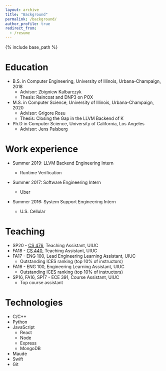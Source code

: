 ```yaml
---
layout: archive
title: "Background"
permalink: /background/
author_profile: true
redirect_from:
  - /resume
---
```


{% include base_path %}

Education
======
* B.S. in Computer Engineering, University of Illinois, Urbana-Champaign, 2018
  * Advisor: Zbigniew Kalbarczyk
  * Thesis: Raincoat and DNP3 on POX
* M.S. in Computer Science, University of Illinois, Urbana-Champaign, 2020
  * Advisor: Grigore Rosu
  * Thesis: Closing the Gap in the LLVM Backend of K
* Ph.D in Computer Science, University of California, Los Angeles
  * Advisor: Jens Palsberg

Work experience
======
* Summer 2019: LLVM Backend Engineering Intern
  * Runtime Verification

* Summer 2017: Software Engineering Intern
  * Uber

* Summer 2016: System Support Engineering Intern
  * U.S. Cellular

Teaching
======
* SP20 - [CS 476](https://courses.engr.illinois.edu/cs476/sp2020/), Teaching Assistant, UIUC
* FA18 - [CS 440](https://courses.engr.illinois.edu/cs440/fa2018/), Teaching Assistant, UIUC
* FA17 - ENG 100, Lead Engineering Learning Assistant, UIUC
  * Outstanding ICES ranking (top 10% of instructors)
* FA16 - ENG 100, Engineering Learning Assistant, UIUC
  * Outstanding ICES ranking (top 10% of instructors)
* SP16, FA16, SP17 - ECE 391, Course Assistant, UIUC
  * Top course assistant

Technologies
======
* C/C++
* Python
* JavaScript
  * React
  * Node
  * Express
  * MongoDB
* Maude
* Swift
* Git
